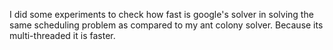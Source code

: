 I did some experiments to check how fast is google's solver in solving the same scheduling problem as 
compared to my ant colony solver. Because its multi-threaded it is faster. 